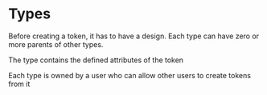 # Types

Before creating a token, it has to have a design. Each type can have zero or more parents of other types.

The type contains the defined attributes of the token

Each type is owned by a user who can allow other users to create tokens from it
